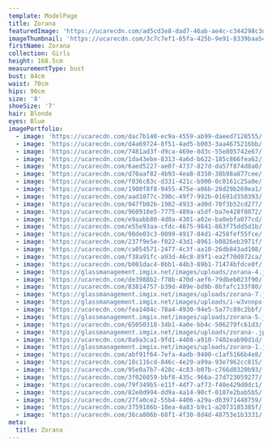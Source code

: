```yaml
---
template: ModelPage
title: Zorana
featuredImage: 'https://ucarecdn.com/ad5cd3e8-dad7-46ab-ae4c-c344298c3d2c/'
imageThumbnail: 'https://ucarecdn.com/3c7c7ef1-65fa-425b-9e91-8339baa54d05/'
firstName: Zorana
collection: Girls
height: 168.5cm
measurementType: bust
bust: 84cm
waist: 70cm
hips: 90cm
size: '8'
shoeSize: '7'
hair: Blonde
eyes: Blue
imagePortfolio:
  - image: 'https://ucarecdn.com/dac7b140-ec9a-4559-ab99-daeed7128555/'
  - image: 'https://ucarecdn.com/d4a69724-8f51-4ad5-b003-3aa4675216bb/'
  - image: 'https://ucarecdn.com/7481ad3f-d9ca-469e-8d3c-55e805742e67/'
  - image: 'https://ucarecdn.com/1da43ebe-8313-4a6d-b622-185c866fea62/'
  - image: 'https://ucarecdn.com/6aed5227-ae07-4737-827d-da57f874d8a0/'
  - image: 'https://ucarecdn.com/d70aaf82-4b93-4ea8-8350-38b98a877cee/'
  - image: 'https://ucarecdn.com/f036c83c-d331-421c-b900-0c0161c25a0e/'
  - image: 'https://ucarecdn.com/1900f8f8-9455-475e-a06b-20d29b269ea1/'
  - image: 'https://ucarecdn.com/aad1077c-390c-49f7-992b-01691d350393/'
  - image: 'https://ucarecdn.com/947fb02b-1982-4933-ad0d-70f3b52cd277/'
  - image: 'https://ucarecdn.com/960910e5-7775-489a-a5df-ba7e428f8072/'
  - image: 'https://ucarecdn.com/e9aabb80-4d0a-4301-a02e-ba0ebfa077cd/'
  - image: 'https://ucarecdn.com/e55e93aa-cfdc-4675-9841-863f75dd5d1b/'
  - image: 'https://ucarecdn.com/98de03c3-0899-4917-84d1-4258fef55fce/'
  - image: 'https://ucarecdn.com/237f9e5e-f022-43d1-8961-b0826eb3971f/'
  - image: 'https://ucarecdn.com/ca054571-2477-4c3f-aa10-26db843ad108/'
  - image: 'https://ucarecdn.com/f38a91fc-a93d-46c8-89f1-ea2f70d072ca/'
  - image: 'https://ucarecdn.com/b001dac4-0bb1-44b3-89b1-71474bfdce0f/'
  - image: 'https://glassmanagement.imgix.net/images/uploads/zorana-4.jpg'
  - image: 'https://ucarecdn.com/de3988b2-f78b-470d-aef6-79dbeb023f90/'
  - image: 'https://ucarecdn.com/83814757-b39d-489e-bd9b-8bfafc133f80/'
  - image: 'https://glassmanagement.imgix.net/images/uploads/zorana-7.jpg'
  - image: 'https://glassmanagement.imgix.net/images/uploads/i-w3vnnpx-x3.jpg'
  - image: 'https://ucarecdn.com/fea1404c-78a4-4930-94e5-5a77c89c2bbf/'
  - image: 'https://glassmanagement.imgix.net/images/uploads/zorana-5.jpg'
  - image: 'https://ucarecdn.com/65050318-34b1-4a0e-bb4c-506279fc61d3/'
  - image: 'https://glassmanagement.imgix.net/images/uploads/zorana-.jpg'
  - image: 'https://ucarecdn.com/0a9a3ca1-9fd1-4408-a910-7402eab90d1d/'
  - image: 'https://glassmanagement.imgix.net/images/uploads/zorana-1.jpg'
  - image: 'https://ucarecdn.com/abf91f64-7efa-4adb-9400-c1af5166b4e8/'
  - image: 'https://ucarecdn.com/18c116cd-846c-4e29-a99a-93e7962cc815/'
  - image: 'https://ucarecdn.com/95e0a7b7-428c-4c83-b07b-c766d0320b93/'
  - image: 'https://ucarecdn.com/3f026059-bbf8-435c-966a-27d723059277/'
  - image: 'https://ucarecdn.com/79f349b5-e11f-4df7-af73-f40e429d0dc1/'
  - image: 'https://ucarecdn.com/82e0d994-dd9a-4a14-90cf-0107e2bab5b5/'
  - image: 'https://ucarecdn.com/27fa0ce2-55b4-4406-a29a-db3971448759/'
  - image: 'https://ucarecdn.com/3759186b-18ea-4a83-b9c1-a2073185385f/'
  - image: 'https://ucarecdn.com/36ca806b-68f1-4f30-8d4d-48753e1b3331/'
meta:
  title: Zorana
---
```


